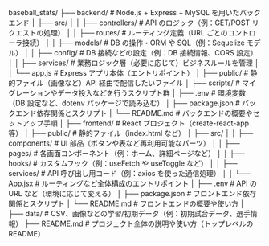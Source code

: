 baseball_stats/
├── backend/ # Node.js + Express + MySQL を用いたバックエンド
│ ├── src/
│ │ ├── controllers/ # API のロジック（例：GET/POST リクエストの処理）
│ │ ├── routes/ # ルーティング定義（URL ごとのコントローラ接続）
│ │ ├── models/ # DB の操作・ORM や SQL（例：Sequelize モデル）
│ │ ├── config/ # DB 接続などの設定（例：DB 接続情報、CORS 設定）
│ │ ├── services/ # 業務ロジック層（必要に応じて）ビジネスルールを管理
│ │ └── app.js # Express アプリ本体（エントリポイント）
│ ├── public/ # 静的ファイル（画像など）API 経由で配信したいファイル
│ ├── scripts/ # マイグレーションやデータ投入などを行うスクリプト群
│ ├── .env # 環境変数（DB 設定など、dotenv パッケージで読み込む）
│ ├── package.json # バックエンド依存関係とスクリプト
│ └── README.md # バックエンドの概要やセットアップ手順
│
├── frontend/ # React プロジェクト（create-react-app 等）
│ ├── public/ # 静的ファイル（index.html など）
│ ├── src/
│ │ ├── components/ # UI 部品（ボタンや表など再利用可能なパーツ）
│ │ ├── pages/ # 各画面コンポーネント（例：ホーム、詳細ページなど）
│ │ ├── hooks/ # カスタムフック（例：useFetch や useToggle など）
│ │ ├── services/ # API 呼び出し用コード（例：axios を使った通信処理）
│ │ └── App.jsx # ルーティングなど全体構成のエントリポイント
│ ├── .env # API の URL など（環境に応じて変える）
│ ├── package.json # フロントエンド依存関係とスクリプト
│ └── README.md # フロントエンドの概要や使い方
│
├── data/ # CSV、画像などの学習/初期データ（例：初期試合データ、選手情報）
├── README.md # プロジェクト全体の説明や使い方（トップレベルの README）
